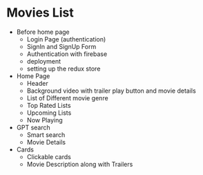 # Movies List

- Before home page
  - Login Page (authentication)
  - SignIn and SignUp Form
  - Authentication with firebase
  - deployment
  - setting up the redux store
- Home Page
  - Header
  - Background video with trailer play button and movie details
  - List of Different movie genre
  - Top Rated Lists
  - Upcoming Lists
  - Now Playing
- GPT search
  - Smart search
  - Movie Details
- Cards
  - Clickable cards
  - Movie Description along with Trailers
